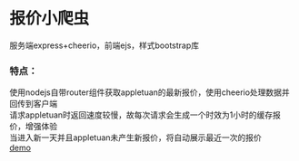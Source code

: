 # 报价小爬虫
服务端express+cheerio，前端ejs，样式bootstrap库
<h3>特点：</h3>
使用nodejs自带router组件获取appletuan的最新报价，使用cheerio处理数据并回传到客户端<br>
请求appletuan时返回速度较慢，故每次请求会生成一个时效为1小时的缓存报价，增强体验<br>
当进入新一天并且appletuan未产生新报价，将自动展示最近一次的报价<br>
<a href="http://price.ppsm.club">demo</a>

